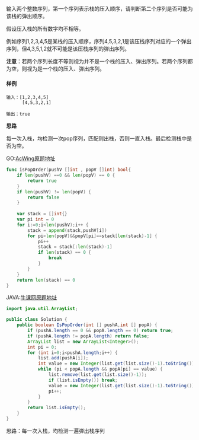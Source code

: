 输入两个整数序列，第一个序列表示栈的压入顺序，请判断第二个序列是否可能为该栈的弹出顺序。

假设压入栈的所有数字均不相等。

例如序列1,2,3,4,5是某栈的压入顺序，序列4,5,3,2,1是该压栈序列对应的一个弹出序列，但4,3,5,1,2就不可能是该压栈序列的弹出序列。

**注意**：若两个序列长度不等则视为并不是一个栈的压入、弹出序列。若两个序列都为空，则视为是一个栈的压入、弹出序列。

#### 样例

```
输入：[1,2,3,4,5]
      [4,5,3,2,1]

输出：true
```

**思路**

每一次入栈，均检测一次pop序列，匹配则出栈，否则一直入栈。最后检测栈中是否为空。

GO:[AcWing原题地址](https://www.acwing.com/problem/content/description/40/)

```go
func isPopOrder(pushV []int , popV []int) bool{
    if len(pushV) ==0 && len(popV) == 0 {
        return true
    }
    if len(pushV) != len(popV) {
        return false
    }
    
	var stack = []int{}
	var pi int = 0
	for i:=0;i<len(pushV);i++ {
	    stack = append(stack,pushV[i])
	    for pi<len(popV)&&popV[pi]==stack[len(stack)-1] {
	        pi++
	        stack = stack[:len(stack)-1]
	        if len(stack) == 0 {
	            break
	        }
	    }
	}
	return len(stack) == 0
}
```



JAVA:[牛课网原题地址](https://www.nowcoder.com/practice/d77d11405cc7470d82554cb392585106?tpId=13&tqId=11174&tPage=2&rp=2&ru=%2Fta%2Fcoding-interviews&qru=%2Fta%2Fcoding-interviews%2Fquestion-ranking)

```java
import java.util.ArrayList;

public class Solution {
    public boolean IsPopOrder(int [] pushA,int [] popA) {
        if (pushA.length == 0 && popA.length == 0) return true;
        if (pushA.length != popA.length) return false;
        ArrayList list = new ArrayList<Integer>();
        int pi = 0;
        for (int i=0;i<pushA.length;i++) {
            list.add(pushA[i]);
            int value = new Integer(list.get(list.size()-1).toString());
            while (pi < popA.length && popA[pi] == value) {
                list.remove(list.get(list.size()-1));
                if (list.isEmpty()) break;
                value = new Integer(list.get(list.size()-1).toString());
                pi++;
            }
        }
        return list.isEmpty();
    }
}
```

思路：每一次入栈，均检测一遍弹出栈序列